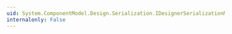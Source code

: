 ```yaml
---
uid: System.ComponentModel.Design.Serialization.IDesignerSerializationManager
internalonly: False
---
```

